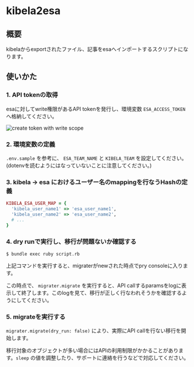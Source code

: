 # kibela2esa

## 概要
kibelaからexportされたファイル、記事をesaへインポートするスクリプトになります。

## 使いかた
### 1. API tokenの取得
esaに対してwrite権限があるAPI tokenを発行し、環境変数 `ESA_ACCESS_TOKEN` へ格納してください。

![create token with write scope](https://user-images.githubusercontent.com/4487291/52120119-ae9fcb80-265e-11e9-8557-fe63afa6a08a.png)

### 2. 環境変数の定義
`.env.sample` を参考に、 `ESA_TEAM_NAME` と `KIBELA_TEAM` を設定してください。
(dotenvを読むようにはなっていないことに注意してください。)

### 3. kibela -> esa におけるユーザー名のmappingを行なうHashの定義

```ruby
KIBELA_ESA_USER_MAP = {
  'kibela_user_name1' => 'esa_user_name1',
  'kibela_user_name2' => 'esa_user_name2',
  # ...
}
```

### 4. dry runで実行し、移行が問題ないか確認する
```shell
$ bundle exec ruby script.rb
```

上記コマンドを実行すると、migraterがnewされた時点でpry consoleに入ります。

この時点で、 `migrater.migrate` を実行すると、API callするparamsをlogに表示して終了します。このlogを見て、移行が正しく行なわれそうかを確認するようにしてください。

### 5. migrateを実行する
`migrater.migrate(dry_run: false)` により、実際にAPI callを行ない移行を開始します。

移行対象のオブジェクトが多い場合にはAPIの利用制限がかかることがあります。`sleep` の値を調整したり、サポートに連絡を行うなどで対応してください。


